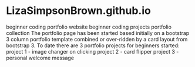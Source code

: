 # LizaSimpsonBrown.github.io
beginner coding portfolio website
beginner coding projects portfolio collection The portfolio page has been started based initially on a bootstrap 3 column portfolio template combined or over-ridden by a card layout from bootstrap 3. To date there are 3 portfolio projects for beginners started: project 1 - image changer on clicking project 2 - card flipper project 3 - personal welcome message
